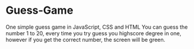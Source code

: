 # Guess-Game
One simple guess game in JavaScript,  CSS and HTML
You can guess the number 1 to 20, every time you try guess you highscore degree in one, however if you get the correct number, the screen will be green. 
